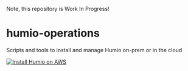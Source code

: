 Note, this repository is Work In Progress!

# humio-operations
Scripts and tools to install and manage Humio on-prem or in the cloud

[![Install Humio on AWS](https://s3.amazonaws.com/cloudformation-examples/cloudformation-launch-stack.png "Install Humio on AWS")](https://console.aws.amazon.com/cloudformation/home?#/stacks/new?stackName=Humio&templateURL=https://s3-eu-west-1.amazonaws.com/humio-aws-quick-start/single-server-cloud-formation.json)
